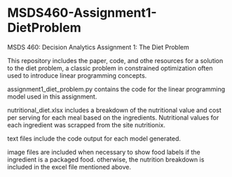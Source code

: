 # MSDS460-Assignment1-DietProblem
MSDS 460: Decision Analytics Assignment 1: The Diet Problem

This repository includes the paper, code, and othe resources for a solution to the diet problem, a classic problem in constrained optimization often used to introduce linear programming concepts. 

assignment1_diet_problem.py contains the code for the linear programming model used in this assignment.

nutritional_diet.xlsx includes a breakdown of the nutritional value and cost per serving for each meal based on the ingredients. Nutritional values for each ingredient was scrapped from the site nutritionix.

text files include the code output for each model generated.

image files are included when necessary to show food labels if the ingredient is a packaged food. otherwise, the nutrition breakdown is included in the excel file mentioned above. 
